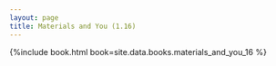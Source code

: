 ```yaml
---
layout: page
title: Materials and You (1.16)
---
```


{%include book.html book=site.data.books.materials_and_you_16 %}